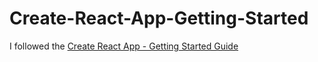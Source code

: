 # Create-React-App-Getting-Started
I followed the [Create React App - Getting Started Guide](https://create-react-app.dev/docs/getting-started) 
